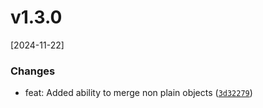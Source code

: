 # v1.3.0
[2024-11-22]

### Changes

* feat: Added ability to merge non plain objects ([`3d32279`](https://github.com/panates/jsopen-objects/commit/3d3227998dbd8b345c24f4d7a0d9ab9bc3cd7b52))
